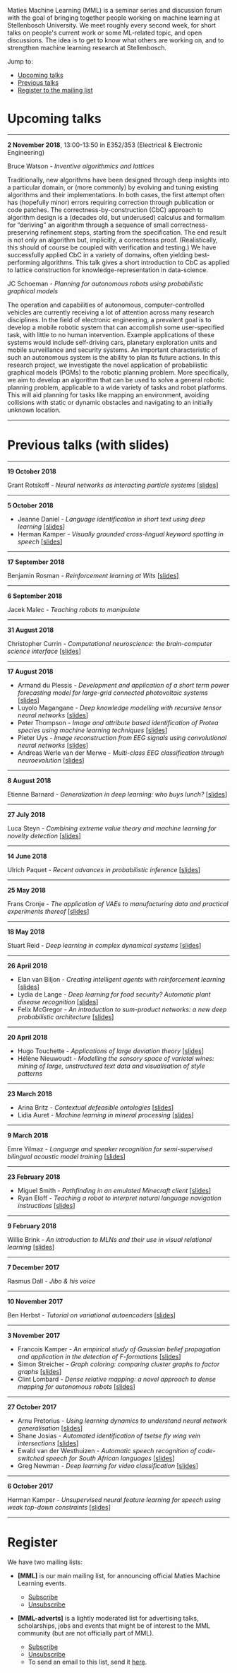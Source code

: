 Maties Machine Learning (MML) is a seminar series and discussion forum with the goal of bringing together people working on machine learning at Stellenbosch University. We meet roughly every second week, for short talks on people's current work or some ML-related topic, and open discussions. The idea is to get to know what others are working on, and to strengthen machine learning research at Stellenbosch.

Jump to:

- [Upcoming talks](#upcoming-talks)
- [Previous talks](#previous-talks-with-slides)
- [Register to the mailing list](#register)


# Upcoming talks

* * *

**2 November 2018**, 13:00-13:50 in E352/353 (Electrical & Electronic Engineering)

Bruce Watson - _Inventive algorithmics and lattices_

Traditionally, new algorithms have been designed through deep insights into a particular domain, or (more commonly) by evolving and tuning existing algorithms and their implementations. In both cases, the first attempt often has (hopefully minor) errors requiring correction through publication or code patches. The correctness-by-construction (CbC) approach to algorithm design is a (decades old, but underused) calculus and formalism for “deriving” an algorithm through a sequence of small correctness-preserving refinement steps, starting from the specification. The end result is not only an algorithm but, implicitly, a correctness proof. (Realistically, this should of course be coupled with verification and testing.) We have successfully applied CbC in a variety of domains, often yielding best-performing algorithms. This talk gives a short introduction to CbC as applied to lattice construction for knowledge-representation in data-science.

JC Schoeman - _Planning for autonomous robots using probabilistic graphical models_

The operation and capabilities of autonomous, computer-controlled vehicles are currently receiving a lot of attention across many research disciplines. In the field of electronic engineering, a prevalent goal is to develop a mobile robotic system that can accomplish some user-specified task, with little to no human intervention. Example applications of these systems would include self-driving cars, planetary exploration units and mobile surveillance and security systems. An important characteristic of such an autonomous system is the ability to plan its future actions. In this research project, we investigate the novel application of probabilistic graphical models (PGMs) to the robotic planning problem. More specifically, we aim to develop an algorithm that can be used to solve a general robotic planning problem, applicable to a wide variety of tasks and robot platforms. This will aid planning for tasks like mapping an environment, avoiding collisions with static or dynamic obstacles and navigating to an initially unknown location.

* * *

# Previous talks (with slides)

* * *

**19 October 2018**

Grant Rotskoff - _Neural networks as interacting particle systems_ [[slides](slides/2018-10-19_rotskoff.pdf)]

* * *

**5 October 2018**

- Jeanne Daniel - _Language identification in short text using deep learning_ [[slides](slides/2018-10-05_daniel.pdf)]
- Herman Kamper - _Visually grounded cross-lingual keyword spotting in speech_ [[slides](slides/2018-10-05_kamper.pdf)]

* * *

**17 September 2018**

Benjamin Rosman - _Reinforcement learning at Wits_ [[slides](slides/2018-09-17_rosman.pdf)]

* * *

**6 September 2018**

Jacek Malec - _Teaching robots to manipulate_

* * *

**31 August 2018**

Christopher Currin - _Computational neuroscience: the brain-computer science interface_ [[slides](https://www.slideshare.net/ChristopherCurrin/computational-neuroscience-the-brain-computer-science-interface)]

* * *

**17 August 2018**

- Armand du Plessis - _Development and application of a short term power forecasting model for large-grid connected photovoltaic systems_ [[slides](slides/2018-08-17_duplessis.pdf)]
- Luyolo Magangane - _Deep knowledge modelling with recursive tensor neural networks_ [[slides](https://prezi.com/view/FxTM76sgH2SpxphSunnQ/)]
- Peter Thompson - _Image and attribute based identification of Protea species using machine learning techniques_  [[slides](slides/2018-08-17_thompson.pdf)]
- Pieter Uys - _Image reconstruction from EEG signals using convolutional neural networks_ [[slides](slides/2018-08-17_uys.pdf)]
- Andreas Werle van der Merwe - _Multi-class EEG classification through neuroevolution_  [[slides](slides/2018-08-17_werlevandermerwe.pptx)]

* * *

**8 August 2018**

Etienne Barnard - _Generalization in deep learning: who buys lunch?_ [[slides](slides/2018-08-08_barnard.pptx)]

* * *

**27 July 2018**

Luca Steyn - _Combining extreme value theory and machine learning for novelty detection_ [[slides](slides/2018-07-27_steyn.pdf)]

* * *

**14 June 2018**

Ulrich Paquet - _Recent advances in probabilistic inference_ [[slides](http://www2.compute.dtu.dk/~tobo/trends-in-ai2/ulrich.pdf)]

* * *

**25 May 2018**

Frans Cronje - _The application of VAEs to manufacturing data and practical experiments thereof_ [[slides](slides/2018-05-25_cronje.pdf)]

* * *

**18 May 2018**

Stuart Reid - _Deep learning in complex dynamical systems_ [[slides](slides/2018-05-18_reid.pdf)]

* * *

**26 April 2018**

- Elan van Biljon - _Creating intelligent agents with reinforcement learning_ [[slides](slides/2018-04-26_vanbiljon.pdf)]
- Lydia de Lange - _Deep learning for food security? Automatic plant disease recognition_ [[slides](slides/2018-04-26_delange.pdf)]
- Felix McGregor - _An introduction to sum-product networks: a new deep probabilistic architecture_ [[slides](slides/2018-04-26_mcgregor.pdf)]

* * *

**20 April 2018**

- Hugo Touchette - _Applications of large deviation theory_ [[slides](slides/2018-04-20_touchette.pdf)]
- Hélène Nieuwoudt - _Modelling the sensory space of varietal wines: mining of large, unstructured text data and visualisation of style patterns_

* * *

**23 March 2018**

- Arina Britz - _Contextual defeasible ontologies_ [[slides](slides/2018-03-23_britz.pdf)]
- Lidia Auret - _Machine learning in mineral processing_ [[slides](slides/2018-03-23_auret.pdf)]

* * *

**9 March 2018**

Emre Yilmaz - _Language and speaker recognition for semi-supervised bilingual acoustic model training_ [[slides](slides/2018-03-09_yilmaz.pptx)]

* * *

**23 February 2018**

- Miguel Smith - _Pathfinding in an emulated Minecraft client_ [[slides](slides/2018-02-23_smith.pdf)]
- Ryan Eloff - _Teaching a robot  to interpret natural language navigation instructions_ [[slides](slides/2018-02-23_eloff.pdf)]

* * *

**9 February 2018**

Willie Brink - _An introduction to MLNs and their use in visual relational learning_ [[slides](slides/2018-02-09_brink.pdf)]

* * *

**7 December 2017**

Rasmus Dall - _Jibo & his voice_

* * *

**10 November 2017**

Ben Herbst - _Tutorial on variational autoencoders_ [[slides](slides/2017-11-10_herbst.pdf)]

* * *

**3 November 2017**

- Francois Kamper - _An empirical study of Gaussian belief propagation and application in the detection of F-formations_ [[slides](slides/2017-11-03_kamper.pdf)]
- Simon Streicher - _Graph coloring: comparing cluster graphs to factor graphs_ [[slides](slides/2017-11-03_streicher.pdf)]
- Clint Lombard - _Dense relative mapping: a novel approach to dense mapping for autonomous robots_ [[slides](slides/2017-11-03_lombard.pdf)]

* * *

**27 October 2017**

- Arnu Pretorius - _Using learning dynamics to understand neural network generalisation_ [[slides](slides/2017-10-27_pretorius.pdf)]
- Shane Josias - _Automated identification of tsetse fly wing vein intersections_ [[slides](slides/2017-10-27_josias.pdf)]
- Ewald van der Westhuizen - _Automatic speech recognition of code-switched speech for South African languages_ [[slides](slides/2017-10-27_vanderwesthuizen.pptx)]
- Greg Newman - _Deep learning for video classification_ [[slides](slides/2017-10-27_newman.pdf)]

* * *

**6 October 2017**

Herman Kamper - _Unsupervised neural feature learning for speech using weak top-down constraints_ [[slides](slides/2017-10-06_kamper.pdf)]

* * *

# Register

We have two mailing lists:

- **[MML]** is our main mailing list, for announcing official Maties Machine Learning events.

    - [Subscribe](https://sympa.sun.ac.za/sympa/subscribe/mml)
    - [Unsubscribe](https://sympa.sun.ac.za/sympa/signoff/mml)

- **[MML-adverts]** is a lightly moderated list for advertising talks, scholarships, jobs and events that might be of interest to the MML community (but are not officially part of MML).

    - [Subscribe](https://sympa.sun.ac.za/sympa/subscribe/mml-adverts)
    - [Unsubscribe](https://sympa.sun.ac.za/sympa/signoff/mml-adverts)
    - To send an email to this list, send it <a href="mailto:mml-adverts [at] sympa [dot] sun [dot] ac [dot] za">here</a>.


